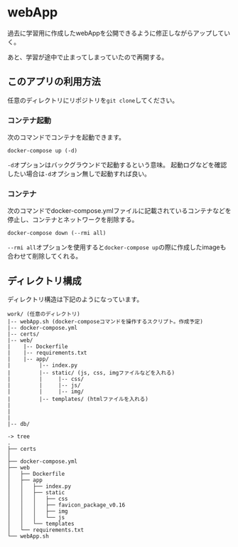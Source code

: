 # webApp

過去に学習用に作成したwebAppを公開できるように修正しながらアップしていく。

あと、学習が途中で止まってしまっていたので再開する。


## このアプリの利用方法

任意のディレクトリにリポジトリを`git clone`してください。

### コンテナ起動

次のコマンドでコンテナを起動できます。

```shell
docker-compose up (-d)
```

`-d`オプションはバックグラウンドで起動するという意味。
起動ログなどを確認したい場合は`-d`オプション無しで起動すれば良い。

### コンテナ

次のコマンドでdocker-compose.ymlファイルに記載されているコンテナなどを停止し、コンテナとネットワークを削除する。

```shell
docker-compose down (--rmi all)
```

`--rmi all`オプションを使用すると`docker-compose up`の際に作成したimageも合わせて削除してくれる。


## ディレクトリ構成

ディレクトリ構造は下記のようになっています。
```
work/ (任意のディレクトリ)
|-- webApp.sh (docker-composeコマンドを操作するスクリプト。作成予定)
|-- docker-compose.yml
|-- certs/
|-- web/
|    |-- Dockerfile
|    |-- requirements.txt
|    |-- app/
|         |-- index.py
|         |-- static/ (js, css, imgファイルなどを入れる)
|         |     |-- css/
|         |     |-- js/
|         |     |-- img/
|         |-- templates/ (htmlファイルを入れる)
|
|
|
|-- db/

```

```
-> tree
.
├── certs
│
├── docker-compose.yml
├── web
│   ├── Dockerfile
│   ├── app
│   │   ├── index.py
│   │   ├── static
│   │   │   ├── css            
│   │   │   ├── favicon_package_v0.16
│   │   │   ├── img
│   │   │   └── js
│   │   └── templates
│   └── requirements.txt
└── webApp.sh
```




